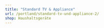 ```yaml
---
title: "Standard TV & Appliance"
url: /portland/standard-tv-und-appliance-2/
shop: Haushaltsgeräte
---
```

